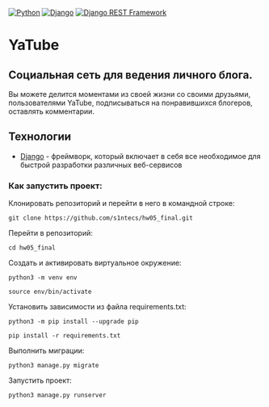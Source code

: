 [![Python](https://img.shields.io/badge/-Python-464646?style=flat-square&logo=Python)](https://www.python.org/)
[![Django](https://img.shields.io/badge/-Django-464646?style=flat-square&logo=Django)](https://www.djangoproject.com/)
[![Django REST Framework](https://img.shields.io/badge/-Django%20REST%20Framework-464646?style=flat-square&logo=Django%20REST%20Framework)](https://www.django-rest-framework.org/)

# YaTube
## Социальная сеть для ведения личного блога.
Вы можете делится моментами из своей жизни со своими друзьями, пользователями YaTube, подписываться на понравившихся блогеров,
оставлять комментарии.
## Технологии
- [Django](https://github.com/django/django) - фреймворк, который включает в себя все необходимое для быстрой разработки
  различных веб-сервисов

### Как запустить проект:

Клонировать репозиторий и перейти в него в командной строке:

```
git clone https://github.com/s1ntecs/hw05_final.git
```
Перейти в репозиторий:
```
cd hw05_final
```

Cоздать и активировать виртуальное окружение:

```
python3 -m venv env
```

```
source env/bin/activate
```

Установить зависимости из файла requirements.txt:

```
python3 -m pip install --upgrade pip
```

```
pip install -r requirements.txt
```

Выполнить миграции:

```
python3 manage.py migrate
```

Запустить проект:

```
python3 manage.py runserver
```
